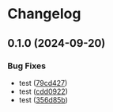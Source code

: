 # Changelog

## 0.1.0 (2024-09-20)


### Bug Fixes

* test ([79cd427](https://github.com/nguyentrungduc134/POC/commit/79cd4276a7063b837e6a5378e16dff7d45fb5e85))
* test ([cdd0922](https://github.com/nguyentrungduc134/POC/commit/cdd0922cfb2b632514f7016d1c62abaef02f6277))
* test ([356d85b](https://github.com/nguyentrungduc134/POC/commit/356d85b706c40fa3ed7cc94d5d54d335f5c1d024))
